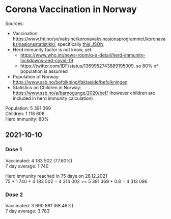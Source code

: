# Corona Vaccination in Norway

Sources:

- Vaccination: <https://www.fhi.no/sv/vaksine/koronavaksinasjonsprogrammet/koronavaksinasjonsstatistikk/>, specifically [this JSON](https://www.fhi.no/api/chartdata/api/99119)
- Herd immunity factor is not know, yet:
  - <https://www.who.int/news-room/q-a-detail/herd-immunity-lockdowns-and-covid-19>
  - <https://twitter.com/IDF/status/1369952743889195009>, so 80% of population is assumed
- Population of Norway: <https://www.ssb.no/befolkning/faktaside/befolkningen>
- Statistics on Children in Norway: https://www.ssb.no/a/barnogunge/2020/bef/ (however children are included in herd immunity calculation)

Population: 5 391 369  
Children: 1 118 608  
Herd immunity: 80%  

## 2021-10-10

### Dose 1

Vaccinated: 4 183 502 (77.60%)  
7 day average: 1 740

Herd immunity reached in 75 days on 26.12.2021  
75 * 1 740 + 4 183 502 = 4 314 002 >= 5 391 369 * 0.8 = 4 313 096

### Dose 2

Vaccinated: 3 690 881 (68.46%)  
7 day average: 3 783

